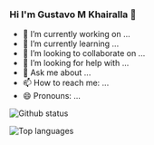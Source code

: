 ### Hi I'm Gustavo M Khairalla 👋

- 🔭 I’m currently working on ...
- 🌱 I’m currently learning ...
- 👯 I’m looking to collaborate on ...
- 🤔 I’m looking for help with ...
- 💬 Ask me about ...
- 📫 How to reach me: ...
- 😄 Pronouns: ...

![Github status](https://github-readme-stats.vercel.app/api?username=khairalla9081&count_private=true&show_icons=true&theme=radical)

![Top languages](https://github-readme-stats.vercel.app/api/top-langs/?username=KHAIRALLA9081&show_icons=true&theme=radical)
